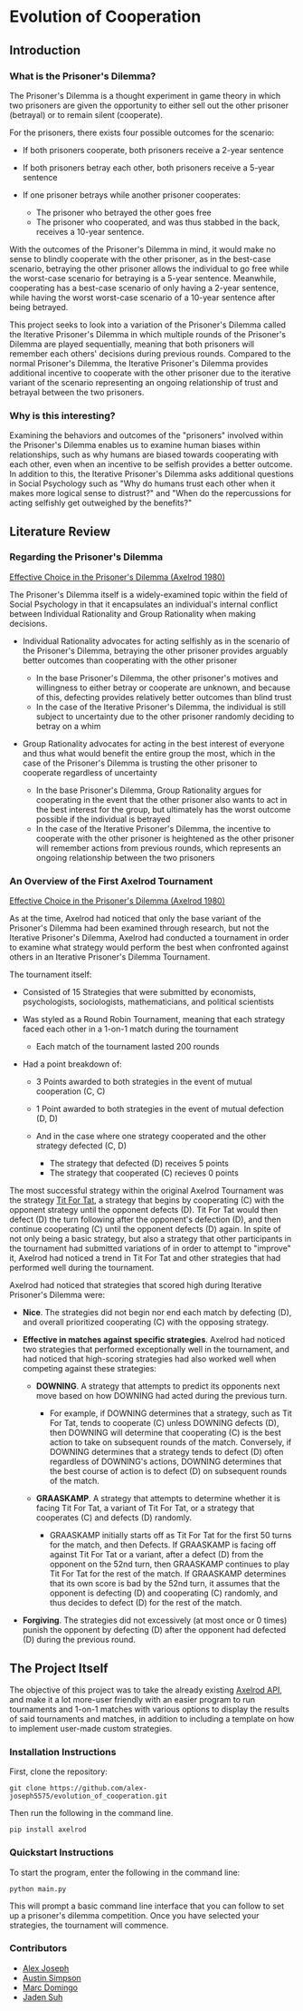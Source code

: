 # Evolution of Cooperation

## Introduction
### What is the Prisoner's Dilemma?
The Prisoner's Dilemma is a thought experiment in game theory in which two prisoners are given the opportunity to either sell out the other prisoner (betrayal) or to remain silent (cooperate). 

For the prisoners, there exists four possible outcomes for the scenario:

- If both prisoners cooperate, both prisoners receive a 2-year sentence
- If both prisoners betray each other, both prisoners receive a 5-year sentence
- If one prisoner betrays while another prisoner cooperates:
	
	- The prisoner who betrayed the other goes free
	- The prisoner who cooperated, and was thus stabbed in the back, receives a 10-year sentence.

With the outcomes of the Prisoner's Dilemma in mind, it would make no sense to blindly cooperate with the other prisoner, as in the best-case scenario, betraying the other prisoner allows the individual to go free while the worst-case scenario for betraying is a 5-year sentence. Meanwhile, cooperating has a best-case scenario of only having a 2-year sentence, while having the worst worst-case scenario of a 10-year sentence after being betrayed.  

This project seeks to look into a variation of the Prisoner's Dilemma called the Iterative Prisoner's Dilemma in which multiple rounds of the Prisoner's Dilemma are played sequentially, meaning that both prisoners will remember each others' decisions during previous rounds. Compared to the normal Prisoner's Dilemma, the Iterative Prisoner's Dilemma provides additional incentive to cooperate with the other prisoner due to the iterative variant of the scenario representing an ongoing relationship of trust and betrayal between the two prisoners.


### Why is this interesting?
Examining the behaviors and outcomes of the "prisoners" involved within the Prisoner's Dilemma enables us to examine human biases within relationships, such as why humans are biased towards cooperating with each other, even when an incentive to be selfish provides a better outcome. In addition to this, the Iterative Prisoner's Dilemma asks additional questions in Social Psychology such as "Why do humans trust each other when it makes more logical sense to distrust?" and "When do the repercussions for acting selfishly get outweighed by the benefits?"

## Literature Review
### Regarding the Prisoner's Dilemma
[Effective Choice in the Prisoner's Dilemma (Axelrod 1980)](https://www.jstor.org/stable/173932)

The Prisoner's Dilemma itself is a widely-examined topic within the field of Social Psychology in that it encapsulates an individual's internal conflict between Individual Rationality and Group Rationality when making decisions.

- Individual Rationality advocates for acting selfishly as in the scenario of the Prisoner's Dilemma, betraying the other prisoner provides arguably better outcomes than cooperating with the other prisoner

	- In the base Prisoner's Dilemma, the other prisoner's motives and willingness to either betray or cooperate are unknown, and because of this, defecting provides relatively better outcomes than blind trust
	- In the case of the Iterative Prisoner's Dilemma, the individual is still subject to uncertainty due to the other prisoner randomly deciding to betray on a whim

- Group Rationality advocates for acting in the best interest of everyone and thus what would benefit the entire group the most, which in the case of the Prisoner's Dilemma is trusting the other prisoner to cooperate regardless of uncertainty

	- In the base Prisoner's Dilemma, Group Rationality argues for cooperating in the event that the other prisoner also wants to act in the best interest for the group, but ultimately has the worst outcome possible if the individual is betrayed
	- In the case of the Iterative Prisoner's Dilemma, the incentive to cooperate with the other prisoner is heightened as the other prisoner will remember actions from previous rounds, which represents an ongoing relationship between the two prisoners

### An Overview of the First Axelrod Tournament
[Effective Choice in the Prisoner's Dilemma (Axelrod 1980)](https://www.jstor.org/stable/173932)

As at the time, Axelrod had noticed that only the base variant of the Prisoner's Dilemma had been examined through research, but not the Iterative Prisoner's Dilemma, Axelrod had conducted a tournament in order to examine what strategy would perform the best when confronted against others in an Iterative Prisoner's Dilemma Tournament.

The tournament itself:

- Consisted of 15 Strategies that were submitted by economists, psychologists, sociologists, mathematicians, and political scientists
- Was styled as a Round Robin Tournament, meaning that each strategy faced each other in a 1-on-1 match during the tournament

	- Each match of the tournament lasted 200 rounds

- Had a point breakdown of:

	- 3 Points awarded to both strategies in the event of mutual cooperation (C, C)
	- 1 Point awarded to both strategies in the event of mutual defection (D, D)
	- And in the case where one strategy cooperated and the other strategy defected (C, D)

		- The strategy that defected (D) receives 5 points
		- The strategy that cooperated (C) recieves 0 points

The most successful strategy within the original Axelrod Tournament was the strategy [Tit For Tat](https://github.com/Axelrod-Python/Axelrod/blob/master/axelrod/strategies/titfortat.py), a strategy that begins by cooperating (C) with the opponent strategy until the opponent defects (D). Tit For Tat would then defect (D) the turn following after the opponent's defection (D), and then continue cooperating (C) until the opponent defects (D) again. In spite of not only being a basic strategy, but also a strategy that other participants in the tournament had submitted variations of in order to attempt to "improve" it, Axelrod had noticed a trend in Tit For Tat and other strategies that had performed well during the tournament.

Axelrod had noticed that strategies that scored high during Iterative Prisoner's Dilemma were:

- **Nice**. The strategies did not begin nor end each match by defecting (D), and overall prioritized cooperating (C) with the opposing strategy.
- **Effective in matches against specific strategies**. Axelrod had noticed two strategies that performed exceptionally well in the tournament, and had noticed that high-scoring strategies had also worked well when competing against these strategies:

	- **DOWNING**. A strategy that attempts to predict its opponents next move based on how DOWNING had acted during the previous turn.

		- For example, if DOWNING determines that a strategy, such as Tit For Tat, tends to cooperate (C) unless DOWNING defects (D), then DOWNING will determine that cooperating (C) is the best action to take on subsequent rounds of the match. Conversely, if DOWNING determines that a strategy tends to defect (D) often regardless of DOWNING's actions, DOWNING determines that the best course of action is to defect (D) on subsequent rounds of the match.

	- **GRAASKAMP**. A strategy that attempts to determine whether it is facing Tit For Tat, a variant of Tit For Tat, or a strategy that cooperates (C) and defects (D) randomly.

		- GRAASKAMP initially starts off as Tit For Tat for the first 50 turns for the match, and then Defects. If GRAASKAMP is facing off against Tit For Tat or a variant, after a defect (D) from the opponent on the 52nd turn, then GRAASKAMP continues to play Tit For Tat for the rest of the match. If GRAASKAMP determines that its own score is bad by the 52nd turn, it assumes that the opponent is defecting (D) and cooperating (C) randomly, and thus decides to defect (D) for the rest of the match.

- **Forgiving**. The strategies did not excessively (at most once or 0 times) punish the opponent by defecting (D) after the opponent had defected (D) during the previous round.  


## The Project Itself
The objective of this project was to take the already existing [Axelrod API](https://github.com/Axelrod-Python/Axelrod/tree/master), and make it a lot more-user friendly with an easier program to run tournaments and 1-on-1 matches with various options to display the results of said tournaments and matches, in addition to including a template on how to implement user-made custom strategies.

### Installation Instructions
First, clone the repository:
```
git clone https://github.com/alex-joseph5575/evolution_of_cooperation.git
```
Then run the following in the command line. 
```
pip install axelrod
```

### Quickstart Instructions
To start the program, enter the following in the command line:
```
python main.py
```
This will prompt a basic command line interface that you can follow to set up a prisoner's dilemma competition. Once you have selected your strategies, the tournament will commence. 

### Contributors
* [Alex Joseph](https://github.com/alex-joseph5575)
* [Austin Simpson](https://github.com/Austin-Simpson)
* [Marc Domingo](https://github.com/MNGSunday)
* [Jaden Suh](https://github.com/JadenSuh)
